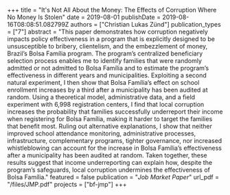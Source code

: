 +++
title = "It's Not All About the Money: The Effects of Corruption Where No Money Is Stolen"
date = 2019-08-01
publishDate = 2019-08-16T08:08:51.082799Z
authors = ["Christian Lukas Zünd"]
publication_types = ["7"]
abstract = "This paper demonstrates how corruption negatively impacts policy effectiveness in a program that is explicitly designed to be unsusceptible to bribery, clientelism, and the embezzlement of money, Brazil’s Bolsa Família program. The program’s centralized beneficiary selection process enables me to identify families that were randomly admitted or not admitted to Bolsa Família and to estimate the program’s effectiveness in different years and municipalities. Exploiting a second natural experiment, I then show that Bolsa Família’s effect on school enrollment increases by a third after a municipality has been audited at random. Using a theoretical model, administrative data, and a field experiment with 6,998 registration centers, I find that local corruption increases the probability that families successfully underreport their income when registering for Bolsa Família, making it harder to target the families that benefit most. Ruling out alternative explanations, I show that neither improved school attendance monitoring, administrative processes, infrastructure, complementary programs, tighter governance, nor increased whistleblowing can account for the increase in Bolsa Família’s effectiveness after a municipality has been audited at random. Taken together, these results suggest that income underreporting can explain how, despite the program’s safeguards, local corruption undermines the effectiveness of Bolsa Família."
featured = false
publication = "*Job Market Paper*"
url_pdf = "/files/JMP.pdf"
projects = ["bf-jmp"]
+++

